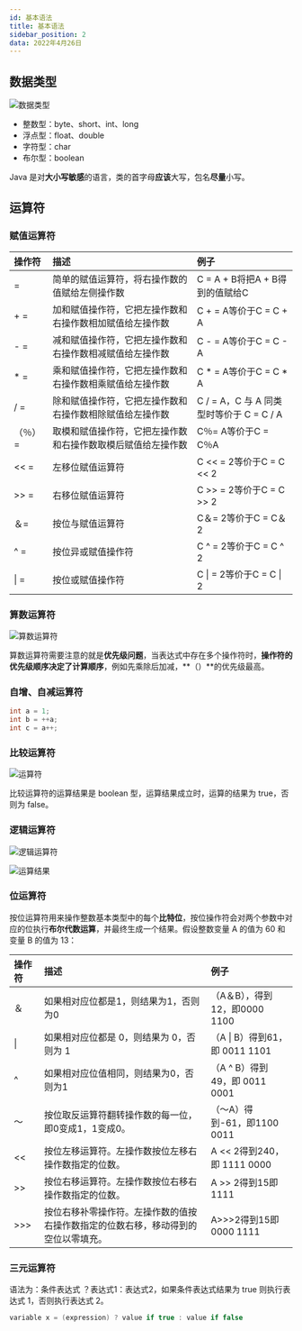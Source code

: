 ```yaml
---
id: 基本语法
title: 基本语法
sidebar_position: 2
data: 2022年4月26日 
---
```


## 数据类型

![数据类型](https://static.7wate.com/img/2022/04/26/e2015296349fd.png)

- 整数型：byte、short、int、long
- 浮点型：float、double
- 字符型：char
- 布尔型：boolean

Java 是对**大小写敏感**的语言，类的首字母**应该**大写，包名**尽量**小写。

## 运算符

### 赋值运算符

| 操作符  | 描述                                                         | 例子                                     |
| :------ | :----------------------------------------------------------- | :--------------------------------------- |
| =       | 简单的赋值运算符，将右操作数的值赋给左侧操作数               | C = A + B将把A + B得到的值赋给C          |
| + =     | 加和赋值操作符，它把左操作数和右操作数相加赋值给左操作数     | C + = A等价于C = C + A                   |
| - =     | 减和赋值操作符，它把左操作数和右操作数相减赋值给左操作数     | C - = A等价于C = C - A                   |
| * =     | 乘和赋值操作符，它把左操作数和右操作数相乘赋值给左操作数     | C * = A等价于C = C * A                   |
| / =     | 除和赋值操作符，它把左操作数和右操作数相除赋值给左操作数     | C / = A，C 与 A 同类型时等价于 C = C / A |
| （％）= | 取模和赋值操作符，它把左操作数和右操作数取模后赋值给左操作数 | C％= A等价于C = C％A                     |
| << =    | 左移位赋值运算符                                             | C << = 2等价于C = C << 2                 |
| >> =    | 右移位赋值运算符                                             | C >> = 2等价于C = C >> 2                 |
| ＆=     | 按位与赋值运算符                                             | C＆= 2等价于C = C＆2                     |
| ^ =     | 按位异或赋值操作符                                           | C ^ = 2等价于C = C ^ 2                   |
| \| =    | 按位或赋值操作符                                             | C \| = 2等价于C = C \| 2                 |

### 算数运算符

![算数运算符](https://static.7wate.com/img/2022/04/26/25fe089bb6d71.png)

算数运算符需要注意的就是**优先级问题**，当表达式中存在多个操作符时，**操作符的优先级顺序决定了计算顺序**，例如先乘除后加减，**（）**的优先级最高。

### 自增、自减运算符

```java
int a = 1;
int b = ++a;
int c = a++;
```

### 比较运算符

![运算符](https://static.7wate.com/img/2022/04/26/9663777e364a1.png)

比较运算符的运算结果是 boolean 型，运算结果成立时，运算的结果为 true，否则为 false。

### 逻辑运算符

![逻辑运算符](https://static.7wate.com/img/2022/04/26/80929b128342d.png)

![运算结果](https://static.7wate.com/img/2022/04/26/edb8162f888c0.png)

### 位运算符

按位运算符用来操作整数基本类型中的每个**比特位**，按位操作符会对两个参数中对应的位执行**布尔代数运算**，并最终生成一个结果。假设整数变量 A 的值为 60 和变量 B 的值为 13：

| 操作符 | 描述                                                         | 例子                           |
| :----- | :----------------------------------------------------------- | :----------------------------- |
| ＆     | 如果相对应位都是1，则结果为1，否则为0                        | （A＆B），得到12，即0000 1100  |
| \|     | 如果相对应位都是 0，则结果为 0，否则为 1                     | （A \| B）得到61，即 0011 1101 |
| ^      | 如果相对应位值相同，则结果为0，否则为1                       | （A ^ B）得到49，即 0011 0001  |
| 〜     | 按位取反运算符翻转操作数的每一位，即0变成1，1变成0。         | （〜A）得到-61，即1100 0011    |
| <<     | 按位左移运算符。左操作数按位左移右操作数指定的位数。         | A << 2得到240，即 1111 0000    |
| >>     | 按位右移运算符。左操作数按位右移右操作数指定的位数。         | A >> 2得到15即 1111            |
| >>>    | 按位右移补零操作符。左操作数的值按右操作数指定的位数右移，移动得到的空位以零填充。 | A>>>2得到15即0000 1111         |

### 三元运算符

语法为：条件表达式 ？表达式1：表达式2，如果条件表达式结果为 true 则执行表达式 1，否则执行表达式 2。

```java
variable x = (expression) ? value if true : value if false
```



